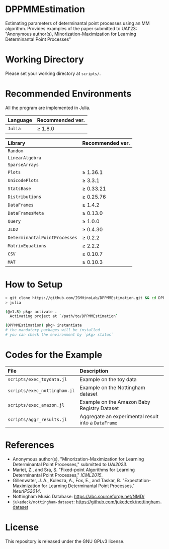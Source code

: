 # DPPMMEstimation
Estimating parameters of determinantal point processes using an MM algorithm.
Provides examples of the paper submitted to UAI'23:  
"Anonymous author(s), Minorization-Maximization for Learning Determinantal Point Processes"

# Working Directory
Please set your working directory at `scripts/`.

# Recommended Environments
All the program are implemented in Julia.  

|Language|Recommended ver.|
|:------|:---------------|
|`Julia`  |≥ 1.8.0|

|Library|Recommended ver.|
|:------|:---------------|
|`Random`  ||
|`LinearAlgebra`  ||
|`SparseArrays`  ||
|`Plots`  |≥ 1.36.1|
|`UnicodePlots`  |≥ 3.3.1|
|`StatsBase`  |≥ 0.33.21|
|`Distributions`  |≥ 0.25.76|
|`DataFrames`  |≥ 1.4.2|
|`DataFramesMeta`  |≥ 0.13.0|
|`Query`  |≥ 1.0.0|
|`JLD2`  |≥ 0.4.30|
|`DeterminantalPointProcesses`  |≥ 0.2.2|
|`MatrixEquations`  |≥ 2.2.2|
|`CSV`  |≥ 0.10.7|
|`MAT`  |≥ 0.10.3|

# How to Setup

```sh
> git clone https://github.com/ISMHinoLab/DPPMMEstimation.git && cd DPPMMEstimation
> julia

(@v1.8) pkg> activate .
  Activating project at `/path/to/DPPMMEstimation`

(DPPMMEstimation) pkg> instantiate
# the mandatory packages will be installed
# you can check the environment by `pkg> status`
```

# Codes for the Example

|File|Description|
|:---|:----------|
|`scripts/exec_toydata.jl`|Example on the toy data|
|`scripts/exec_nottingham.jl`|Example on the Nottingham dataset|
|`scripts/exec_amazon.jl`|Example on the Amazon Baby Registry Dataset|
|`scripts/aggr_results.jl`|Aggregate an experimental result into a `DataFrame`|


# References
- Anonymous author(s), "Minorization-Maximization for Learning Determinantal Point Processes," submitted to _UAI2023_.  
- Mariet, Z., and Sra, S. "Fixed-point Algorithms for Learning Determinantal Point Processes," _ICML2015_.  
- Gillenwater, J. A., Kulesza, A., Fox, E., and Taskar, B. "Expectation-Maximization for Learning Determinantal Point Processes," _NeurIPS2014_.
- Nottingham Music Database: https://abc.sourceforge.net/NMD/
- `jukedeck/nottingham-dataset`: https://github.com/jukedeck/nottingham-dataset

# License
This repository is released under the GNU GPLv3 license.
